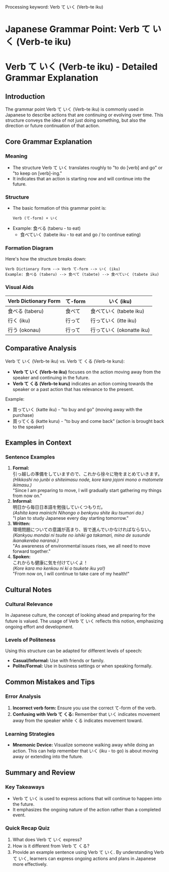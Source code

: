 Processing keyword: Verb て いく (Verb-te iku)
# Japanese Grammar Point: Verb て いく (Verb-te iku)
# Verb て いく (Verb-te iku) - Detailed Grammar Explanation
## Introduction
The grammar point Verb て いく (Verb-te iku) is commonly used in Japanese to describe actions that are continuing or evolving over time. This structure conveys the idea of not just doing something, but also the direction or future continuation of that action.
## Core Grammar Explanation
### Meaning
- The structure Verb て いく translates roughly to "to do [verb] and go" or "to keep on [verb]-ing."
- It indicates that an action is starting now and will continue into the future.
### Structure
- The basic formation of this grammar point is:
  ```
  Verb (て-form) + いく
  ```
- Example: 食べる (taberu - to eat)
  - 食べていく (tabete iku - to eat and go / to continue eating)
### Formation Diagram
Here's how the structure breaks down:
```
Verb Dictionary Form --> Verb て-form --> いく (iku)
Example: 食べる (taberu) --> 食べて (tabete) --> 食べていく (tabete iku)
```
### Visual Aids
| Verb Dictionary Form | て-form     | いく (iku)                   |
|----------------------|-------------|------------------------------|
| 食べる (taberu)      | 食べて      | 食べていく (tabete iku)      |
| 行く (iku)           | 行って      | 行っていく (itte iku)        |
| 行う (okonau)        | 行って      | 行っていく (okonatte iku)    |
## Comparative Analysis
Verb て いく (Verb-te iku) vs. Verb て くる (Verb-te kuru):
- **Verb て いく (Verb-te iku)** focuses on the action moving away from the speaker and continuing in the future.
- **Verb て くる (Verb-te kuru)** indicates an action coming towards the speaker or a past action that has relevance to the present.
  
Example:
- 買っていく (katte iku) - "to buy and go" (moving away with the purchase)
- 買ってくる (katte kuru) - "to buy and come back" (action is brought back to the speaker)
## Examples in Context
### Sentence Examples
1. **Formal:**  
   引っ越しの準備をしていますので、これから徐々に物をまとめていきます。  
   *(Hikkoshi no junbi o shiteimasu node, kore kara jojoni mono o matomete ikimasu.)*  
   "Since I am preparing to move, I will gradually start gathering my things from now on."
2. **Informal:**  
   明日から毎日日本語を勉強していくつもりだ。  
   *(Ashita kara mainichi Nihongo o benkyou shite iku tsumori da.)*  
   "I plan to study Japanese every day starting tomorrow."
3. **Written:**  
   環境問題についての意識が高まり、皆で進んでいかなければならない。  
   *(Kankyou mondai ni tsuite no ishiki ga takamari, mina de susunde ikanakereba naranai.)*  
   "As awareness of environmental issues rises, we all need to move forward together."
4. **Spoken:**  
   これからも健康に気を付けていくよ！  
   *(Kore kara mo kenkou ni ki o tsukete iku yo!)*  
   "From now on, I will continue to take care of my health!"
## Cultural Notes
### Cultural Relevance
In Japanese culture, the concept of looking ahead and preparing for the future is valued. The usage of Verb て いく reflects this notion, emphasizing ongoing effort and development.
### Levels of Politeness
Using this structure can be adapted for different levels of speech:
- **Casual/Informal:** Use with friends or family.
- **Polite/Formal:** Use in business settings or when speaking formally.
## Common Mistakes and Tips
### Error Analysis
1. **Incorrect verb form:** Ensure you use the correct て-form of the verb.
2. **Confusing with Verb て くる:** Remember that いく indicates movement away from the speaker while くる indicates movement toward.
### Learning Strategies
- **Mnemonic Device:** Visualize someone walking away while doing an action. This can help remember that いく (iku - to go) is about moving away or extending into the future.
  
## Summary and Review
### Key Takeaways
- Verb て いく is used to express actions that will continue to happen into the future.
- It emphasizes the ongoing nature of the action rather than a completed event.
### Quick Recap Quiz
1. What does Verb て いく express?
2. How is it different from Verb て くる?
3. Provide an example sentence using Verb て いく.
By understanding Verb て いく, learners can express ongoing actions and plans in Japanese more effectively.
